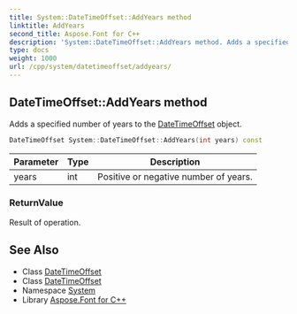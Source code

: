 ```yaml
---
title: System::DateTimeOffset::AddYears method
linktitle: AddYears
second_title: Aspose.Font for C++
description: 'System::DateTimeOffset::AddYears method. Adds a specified number of years to the DateTimeOffset object in C++.'
type: docs
weight: 1000
url: /cpp/system/datetimeoffset/addyears/
---
```

## DateTimeOffset::AddYears method


Adds a specified number of years to the [DateTimeOffset](../) object.

```cpp
DateTimeOffset System::DateTimeOffset::AddYears(int years) const
```


| Parameter | Type | Description |
| --- | --- | --- |
| years | int | Positive or negative number of years. |

### ReturnValue

Result of operation.

## See Also

* Class [DateTimeOffset](../)
* Class [DateTimeOffset](../)
* Namespace [System](../../)
* Library [Aspose.Font for C++](../../../)
